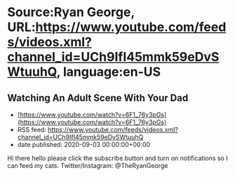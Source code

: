 # Source:Ryan George, URL:https://www.youtube.com/feeds/videos.xml?channel_id=UCh9IfI45mmk59eDvSWtuuhQ, language:en-US

## Watching An Adult Scene With Your Dad
 - [https://www.youtube.com/watch?v=6F1_76y3pGs](https://www.youtube.com/watch?v=6F1_76y3pGs)
 - RSS feed: https://www.youtube.com/feeds/videos.xml?channel_id=UCh9IfI45mmk59eDvSWtuuhQ
 - date published: 2020-09-03 00:00:00+00:00

Hi there hello please click the subscribe button and turn on notifications so I can feed my cats.
Twitter/Instagram: @TheRyanGeorge

